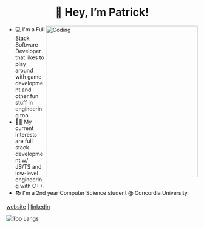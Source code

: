 <h1 align="center">👋 Hey, I’m Patrick! </h1>
<img align="right" alt="Coding" width="400" src="https://ardas-it.com/uploads/images/blogs/giph.gif">


- 💻 I'm a Full Stack Software Developer that likes to play around with game development and other fun stuff in engineering too.
- 👨‍💻 My current interests are full stack development w/ JS/TS and low-level engineering with C++.
- 📚 I'm a 2nd year Computer Science student @ Concordia University.

[website](http://patrickdeniso.me/) | [linkedin](https://www.linkedin.com/in/patrick-deniso/)

[![Top Langs](https://github-readme-stats.vercel.app/api/top-langs/?username=thebigpaff&theme=radical)](https://github.com/anuraghazra/github-readme-stats)
